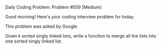 Daily Coding Problem: Problem #559 [Medium]

Good morning! Here's your coding interview problem for today.

This problem was asked by Google.

Given k sorted singly linked lists, write a function to merge all the lists into one sorted singly linked list.
